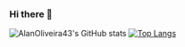 ### Hi there 👋


![AlanOliveira43's GitHub stats](https://github-readme-stats.vercel.app/api?username=AlanOliveira43&show_icons=true&theme=radical)
[![Top Langs](https://github-readme-stats.vercel.app/api/top-langs/?username=AlanOliveira43&layout=donut)](https://github.com/AlanOliveira43/github-readme-stats)
<!--
**AlanOliveira43/AlanOliveira43** is a ✨ _special_ ✨ repository because its `README.md` (this file) appears on your GitHub profile.

Here are some ideas to get you started:

- 🔭 I’m currently working on ...
- 🌱 I’m currently learning ...
- 👯 I’m looking to collaborate on ...
- 🤔 I’m looking for help with ...
- 💬 Ask me about ...
- 📫 How to reach me: ...
- 😄 Pronouns: ...
- ⚡ Fun fact: ...
-->
